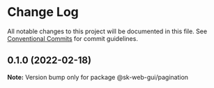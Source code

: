 # Change Log

All notable changes to this project will be documented in this file.
See [Conventional Commits](https://conventionalcommits.org) for commit guidelines.


## 0.1.0 (2022-02-18)

**Note:** Version bump only for package @sk-web-gui/pagination
